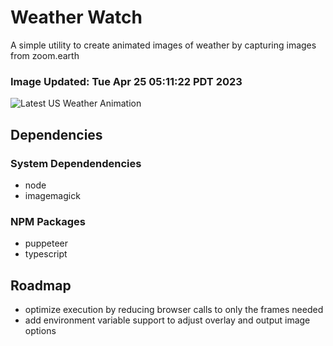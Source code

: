# Weather Watch

A simple utility to create animated images of weather by capturing images from zoom.earth

### Image Updated: Tue Apr 25 05:11:22 PDT 2023

![Latest US Weather Animation](animations/2023-04-25.webp)

## Dependencies
### System Dependendencies
* node
* imagemagick
### NPM Packages
* puppeteer
* typescript

## Roadmap
* optimize execution by reducing browser calls to only the frames needed
* add environment variable support to adjust overlay and output image options
